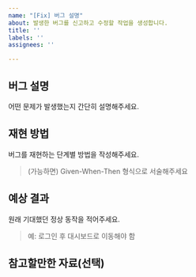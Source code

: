 ```yaml
---
name: "[Fix] 버그 설명"
about: 발생한 버그를 신고하고 수정할 작업을 생성합니다.
title: ''
labels: ''
assignees: ''

---
```


## 버그 설명
 어떤 문제가 발생했는지 간단히 설명해주세요.

## 재현 방법
버그를 재현하는 단계별 방법을 작성해주세요.
> (가능하면) Given-When-Then 형식으로 서술해주세요

## 예상 결과
원래 기대했던 정상 동작을 적어주세요.
> 예: 로그인 후 대시보드로 이동해야 함

## 참고할만한 자료(선택)
